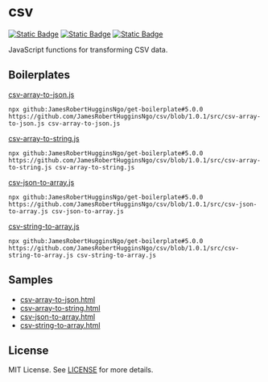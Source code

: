 # csv

[![Static Badge](https://img.shields.io/badge/GitHub%20Repo-6e5494)](https://github.com/JamesRobertHugginsNgo/csv)
[![Static Badge](https://img.shields.io/badge/GitHub%20Page-4078c0)](https://jamesroberthugginsngo.github.io/csv/)
[![Static Badge](https://img.shields.io/badge/Latest_Tag-1.0.1-6cc644)](https://github.com/JamesRobertHugginsNgo/csv/tree/1.0.1)

JavaScript functions for transforming CSV data.

## Boilerplates

[csv-array-to-json.js](./src/csv-array-to-json.js)

```
npx github:JamesRobertHugginsNgo/get-boilerplate#5.0.0 https://github.com/JamesRobertHugginsNgo/csv/blob/1.0.1/src/csv-array-to-json.js csv-array-to-json.js
```

[csv-array-to-string.js](./src/csv-array-to-string.js)

```
npx github:JamesRobertHugginsNgo/get-boilerplate#5.0.0 https://github.com/JamesRobertHugginsNgo/csv/blob/1.0.1/src/csv-array-to-string.js csv-array-to-string.js
```

[csv-json-to-array.js](./src/csv-json-to-array.js)

```
npx github:JamesRobertHugginsNgo/get-boilerplate#5.0.0 https://github.com/JamesRobertHugginsNgo/csv/blob/1.0.1/src/csv-json-to-array.js csv-json-to-array.js
```

[csv-string-to-array.js](./src/csv-string-to-array.js)

```
npx github:JamesRobertHugginsNgo/get-boilerplate#5.0.0 https://github.com/JamesRobertHugginsNgo/csv/blob/1.0.1/src/csv-string-to-array.js csv-string-to-array.js
```

## Samples

- [csv-array-to-json.html](./sample/csv-array-to-json.html)
- [csv-array-to-string.html](./sample/csv-array-to-string.html)
- [csv-json-to-array.html](./sample/csv-json-to-array.html)
- [csv-string-to-array.html](./sample/csv-string-to-array.html)

## License

MIT License. See [LICENSE](LICENSE) for more details.
